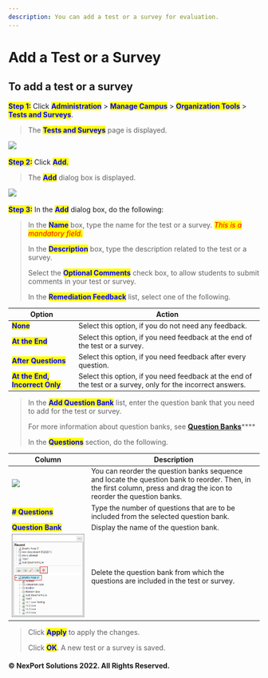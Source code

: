 ```yaml
---
description: You can add a test or a survey for evaluation.
---
```


# Add a Test or a Survey

## **To add a test or a survey**

<mark style="color:blue;">**Step 1:**</mark> Click <mark style="color:blue;">**Administration**</mark> > <mark style="color:blue;">**Manage Campus**</mark> > <mark style="color:blue;">**Organization Tools**</mark> > <mark style="color:blue;">**Tests and Surveys**</mark>.

> The <mark style="color:blue;">**Tests and Surveys**</mark> page is displayed.

![](../../../../../.gitbook/assets/TestandSurvey\_Add\_550x193.png)

<mark style="color:blue;">**Step 2:**</mark> Click <mark style="color:blue;">**Add**</mark><mark style="color:blue;">.</mark>

> The <mark style="color:blue;">**Add**</mark> dialog box is displayed.

![](<../../../../../.gitbook/assets/TestandSurvey\_Add dialog\_550x315.png>)

<mark style="color:blue;">**Step 3:**</mark> In the <mark style="color:blue;">**Add**</mark> dialog box, do the following:

> In the <mark style="color:blue;">**Name**</mark> box, type the name for the test or a survey. _<mark style="color:red;background-color:yellow;">This is a mandatory field.</mark>_
>
> In the <mark style="color:blue;">**Description**</mark> box, type the description related to the test or a survey.
>
> Select the <mark style="color:blue;">**Optional Comments**</mark> check box, to allow students to submit comments in your test or survey.
>
> In the <mark style="color:blue;">**Remediation Feedback**</mark> list, select one of the following.

| Option                                                          | Action                                                                                                       |
| --------------------------------------------------------------- | ------------------------------------------------------------------------------------------------------------ |
| <mark style="color:blue;">**None**</mark>                       | Select this option, if you do not need any feedback.                                                         |
| <mark style="color:blue;">**At the End**</mark>                 | Select this option, if you need feedback at the end of the test or a survey.                                 |
| <mark style="color:blue;">**After Questions**</mark>            | Select this option, if you need feedback after every question.                                               |
| <mark style="color:blue;">**At the End, Incorrect Only**</mark> | Select this option, if you need feedback at the end of the test or a survey, only for the incorrect answers. |

> In the <mark style="color:blue;">**Add Question Bank**</mark> list, enter the question bank that you need to add for the test or survey.
>
> For more information about question banks, see [**Question Banks**](../question-banks/)\*\*\*\*
>
> In the <mark style="color:blue;">**Questions**</mark> section, do the following.

| Column                                                  | Description                                                                                                                                                            |
| ------------------------------------------------------- | ---------------------------------------------------------------------------------------------------------------------------------------------------------------------- |
| ![](../../../../../.gitbook/assets/DragDrop\_17x10.png) | You can reorder the question banks sequence and locate the question bank to reorder. Then, in the first column, press and drag the icon to reorder the question banks. |
| <mark style="color:blue;">**# Questions**</mark>        | Type the number of questions that are to be included from the selected question bank.                                                                                  |
| <mark style="color:blue;">**Question Bank**</mark>      | Display the name of the question bank.                                                                                                                                 |
| ![](../../../../../.gitbook/assets/delete907e.png)      | Delete the question bank from which the questions are included in the test or survey.                                                                                  |

> Click <mark style="color:blue;">**Apply**</mark> to apply the changes.
>
> Click <mark style="color:blue;">**OK**</mark>. A new test or a survey is saved.

#### © NexPort Solutions 2022. All Rights Reserved.
